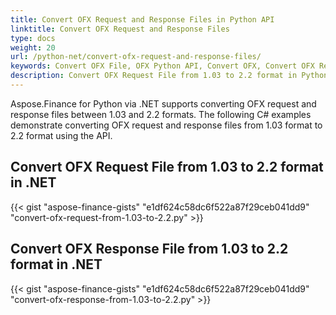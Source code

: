 ```yaml
---
title: Convert OFX Request and Response Files in Python API
linktitle: Convert OFX Request and Response Files
type: docs
weight: 20
url: /python-net/convert-ofx-request-and-response-files/
keywords: Convert OFX File, OFX Python API, Convert OFX, Convert OFX Request, Convert OFX Response, Convert OFX Request Python, Python Convert OFX Response
description: Convert OFX Request File from 1.03 to 2.2 format in Python. Convert OFX Response File from 1.03 to 2.2 format in Python
---
```


Aspose.Finance for Python via .NET supports converting OFX request and response files between 1.03 and 2.2 formats. The following C# examples demonstrate converting OFX request and response files from 1.03 format to 2.2 format using the API.
## **Convert OFX Request File from 1.03 to 2.2 format in .NET**
{{< gist "aspose-finance-gists" "e1df624c58dc6f522a87f29ceb041dd9" "convert-ofx-request-from-1.03-to-2.2.py" >}}
## **Convert OFX Response File from 1.03 to 2.2 format in .NET**
{{< gist "aspose-finance-gists" "e1df624c58dc6f522a87f29ceb041dd9" "convert-ofx-response-from-1.03-to-2.2.py" >}}
